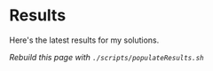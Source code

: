# Results

Here's the latest results for my solutions.

_Rebuild this page with `./scripts/populateResults.sh`_
